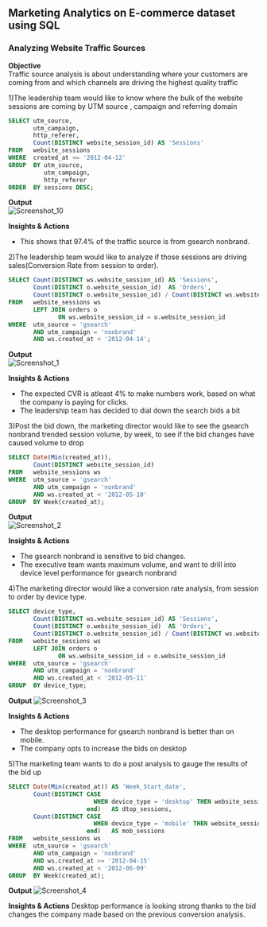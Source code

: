
## Marketing Analytics on E-commerce dataset using SQL

### **Analyzing Website Traffic Sources**

**Objective**  
Traffic source analysis is about understanding where your customers are coming from and which channels are driving the highest quality traffic

1)The leadership team would like to know where the bulk of the website sessions are coming by UTM source , campaign and referring domain 

```sql
SELECT utm_source,
       utm_campaign,
       http_referer,
       Count(DISTINCT website_session_id) AS 'Sessions'
FROM   website_sessions
WHERE  created_at <= '2012-04-12'
GROUP  BY utm_source,
          utm_campaign,
          http_referer
ORDER  BY sessions DESC;
```
**Output**  
![Screenshot_10](https://user-images.githubusercontent.com/113862057/192175252-531acdb8-e749-497c-9ed1-8b9cfa6c76db.png)

**Insights & Actions**
- This shows that 97.4% of the traffic source is from gsearch nonbrand.  

2)The leadership team would like to analyze if those sessions are driving sales(Conversion Rate from session to order).

```sql
SELECT Count(DISTINCT ws.website_session_id) AS 'Sessions',
       Count(DISTINCT o.website_session_id)  AS 'Orders',
       Count(DISTINCT o.website_session_id) / Count(DISTINCT ws.website_session_id) AS 'CVR'
FROM   website_sessions ws
       LEFT JOIN orders o
              ON ws.website_session_id = o.website_session_id
WHERE  utm_source = 'gsearch'
       AND utm_campaign = 'nonbrand'
       AND ws.created_at < '2012-04-14'; 

```

**Output**  
![Screenshot_1](https://user-images.githubusercontent.com/113862057/192175590-3b5b22db-8803-46b2-8ec4-8710c2d96915.png)

**Insights & Actions**
- The expected CVR is atleast 4% to make numbers work, based on what the company is paying for clicks. 
- The leadership team has decided to dial down the search bids a bit

3)Post the bid down, the marketing director would like to see the gsearch nonbrand trended session volume, by week, to see if the bid changes have caused volume to drop

```sql
SELECT Date(Min(created_at)),
       Count(DISTINCT website_session_id)
FROM   website_sessions ws
WHERE  utm_source = 'gsearch'
       AND utm_campaign = 'nonbrand'
       AND ws.created_at < '2012-05-10'
GROUP  BY Week(created_at); 
```

**Output**  
![Screenshot_2](https://user-images.githubusercontent.com/113862057/192181958-96a264ee-7879-491f-b3ad-2854c4e1f6f3.png)

**Insights & Actions**
- The gsearch nonbrand is sensitive to bid changes. 
- The executive team wants maximum volume, and want to drill into device level performance for gsearch nonbrand

4)The marketing director would like a conversion rate analysis, from session to order by device type. 

```sql
SELECT device_type,
       Count(DISTINCT ws.website_session_id) AS 'Sessions',
       Count(DISTINCT o.website_session_id)  AS 'Orders',
       Count(DISTINCT o.website_session_id) / Count(DISTINCT ws.website_session_id) AS 'CVR'
FROM   website_sessions ws
       LEFT JOIN orders o
              ON ws.website_session_id = o.website_session_id
WHERE  utm_source = 'gsearch'
       AND utm_campaign = 'nonbrand'
       AND ws.created_at < '2012-05-11'
GROUP  BY device_type; 
```

**Output** 
![Screenshot_3](https://user-images.githubusercontent.com/113862057/192182668-38e19a1d-ad3e-4608-8df6-e291d8600bec.png)

**Insights & Actions**
- The desktop performance for gsearch nonbrand is better than on mobile. 
- The company opts to increase the bids on desktop

5)The marketing team wants to do a post analysis to gauge the results of the bid up 

```sql
SELECT Date(Min(created_at)) AS 'Week_Start_date',
       Count(DISTINCT CASE
                        WHEN device_type = 'desktop' THEN website_session_id
                      end)   AS dtop_sessions,
       Count(DISTINCT CASE
                        WHEN device_type = 'mobile' THEN website_session_id
                      end)   AS mob_sessions
FROM   website_sessions ws
WHERE  utm_source = 'gsearch'
       AND utm_campaign = 'nonbrand'
       AND ws.created_at >= '2012-04-15'
       AND ws.created_at < '2012-06-09'
GROUP  BY Week(created_at); 
```

**Output** 
![Screenshot_4](https://user-images.githubusercontent.com/113862057/192183278-23feac7f-5c8a-4951-ac3f-eb1405f25953.png)


**Insights & Actions**
Desktop performance is looking strong thanks to the bid changes the company made based on the previous conversion analysis.

